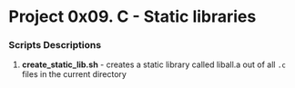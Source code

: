 # Project 0x09. C - Static libraries

### Scripts Descriptions

1. **create_static_lib.sh** - creates a static library called liball.a out of all `.c` files in the current directory
